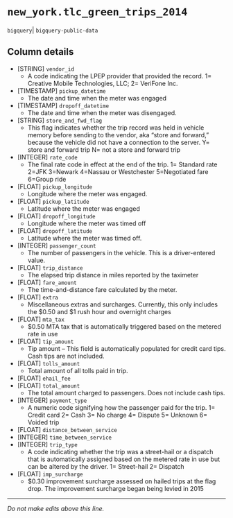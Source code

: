 # `new_york.tlc_green_trips_2014`
`bigquery`| `bigquery-public-data`

## Column details
* [STRING]    `vendor_id`
  - A code indicating the LPEP provider that provided the record. 1= Creative Mobile Technologies, LLC; 2= VeriFone Inc.
* [TIMESTAMP] `pickup_datetime`
  - The date and time when the meter was engaged
* [TIMESTAMP] `dropoff_datetime`
  - The date and time when the meter was disengaged.
* [STRING]    `store_and_fwd_flag`
  - This flag indicates whether the trip record was held in vehicle memory before sending to the vendor, aka “store and forward,” because the vehicle did not have a connection to the server. Y= store and forward trip N= not a store and forward trip
* [INTEGER]   `rate_code`
  - The final rate code in effect at the end of the trip. 1= Standard rate 2=JFK 3=Newark 4=Nassau or Westchester 5=Negotiated fare 6=Group ride
* [FLOAT]     `pickup_longitude`
  - Longitude where the meter was engaged.
* [FLOAT]     `pickup_latitude`
  - Latitude where the meter was engaged
* [FLOAT]     `dropoff_longitude`
  - Longitude where the meter was timed off
* [FLOAT]     `dropoff_latitude`
  - Latitude where the meter was timed off.
* [INTEGER]   `passenger_count`
  - The number of passengers in the vehicle. This is a driver-entered value.
* [FLOAT]     `trip_distance`
  - The elapsed trip distance in miles reported by the taximeter
* [FLOAT]     `fare_amount`
  - The time-and-distance fare calculated by the meter.
* [FLOAT]     `extra`
  - Miscellaneous extras and surcharges. Currently, this only includes the $0.50 and $1 rush hour and overnight charges
* [FLOAT]     `mta_tax`
  - $0.50 MTA tax that is automatically triggered based on the metered rate in use
* [FLOAT]     `tip_amount`
  - Tip amount – This field is automatically populated for credit card tips. Cash tips are not included.
* [FLOAT]     `tolls_amount`
  - Total amount of all tolls paid in trip.
* [FLOAT]     `ehail_fee`
* [FLOAT]     `total_amount`
  - The total amount charged to passengers. Does not include cash tips.
* [INTEGER]   `payment_type`
  - A numeric code signifying how the passenger paid for the trip. 1= Credit card 2= Cash 3= No charge 4= Dispute 5= Unknown 6= Voided trip
* [FLOAT]     `distance_between_service`
* [INTEGER]   `time_between_service`
* [INTEGER]   `trip_type`
  - A code indicating whether the trip was a street-hail or a dispatch that is automatically assigned based on the metered rate in use but can be altered by the driver. 1= Street-hail 2= Dispatch
* [FLOAT]     `imp_surcharge`
  - $0.30 improvement surcharge assessed on hailed trips at the flag drop. The improvement surcharge began being levied in 2015

-------------------------------------------------------------------------------
*Do not make edits above this line.*

